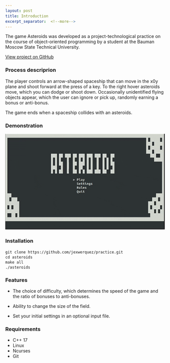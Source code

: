 ```yaml
---
layout: post
title: Introduction
excerpt_separator:  <!--more-->
---
```


The game Asteroids was developed as a project-technological practice 
on the course of object-oriented programming by a student at the 
Bauman Moscow State Technical University.

<a href="https://github.com/jexwerquez/Asteroids" target="_blank">View project on GitHub</a>

### Process descriprion

The player controls an arrow-shaped spaceship that can move in the x0y plane and 
shoot forward at the press of a key. To the right hover asteroids move, which you 
can dodge or shoot down. Occasionally unidentified flying objects  appear, which 
the user can ignore or pick up, randomly earning a bonus or anti-bonus. 

The game ends when a spaceship collides with an asteroids.

### Demonstration

<img src='https://github.com/jexwerquez/asteroids/blob/develop/dem.gif?raw=true'/>

### Installation

```
git clone https://github.com/jexwerquez/practice.git
cd asteroids
make all
./asteroids
```

### Features

* The choice of difficulty, which determines the speed of 
  the game and the ratio of bonuses to anti-bonuses.

* Ability to change the size of the field.

* Set your initial settings in an optional input file.

### Requirements

* C++ 17
* Linux
* Ncurses
* Git
